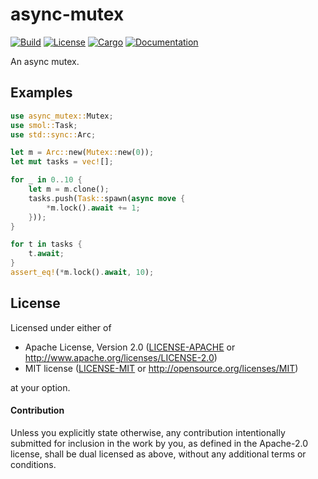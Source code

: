 # async-mutex

[![Build](https://github.com/stjepang/async-mutex/workflows/Build%20and%20test/badge.svg)](
https://github.com/stjepang/async-mutex/actions)
[![License](https://img.shields.io/badge/license-MIT%2FApache--2.0-blue.svg)](
https://github.com/stjepang/async-mutex)
[![Cargo](https://img.shields.io/crates/v/async-mutex.svg)](
https://crates.io/crates/async-mutex)
[![Documentation](https://docs.rs/async-mutex/badge.svg)](
https://docs.rs/async-mutex)

An async mutex.

## Examples

```rust
use async_mutex::Mutex;
use smol::Task;
use std::sync::Arc;

let m = Arc::new(Mutex::new(0));
let mut tasks = vec![];

for _ in 0..10 {
    let m = m.clone();
    tasks.push(Task::spawn(async move {
        *m.lock().await += 1;
    }));
}

for t in tasks {
    t.await;
}
assert_eq!(*m.lock().await, 10);
```

## License

Licensed under either of

 * Apache License, Version 2.0 ([LICENSE-APACHE](LICENSE-APACHE) or http://www.apache.org/licenses/LICENSE-2.0)
 * MIT license ([LICENSE-MIT](LICENSE-MIT) or http://opensource.org/licenses/MIT)

at your option.

#### Contribution

Unless you explicitly state otherwise, any contribution intentionally submitted
for inclusion in the work by you, as defined in the Apache-2.0 license, shall be
dual licensed as above, without any additional terms or conditions.
